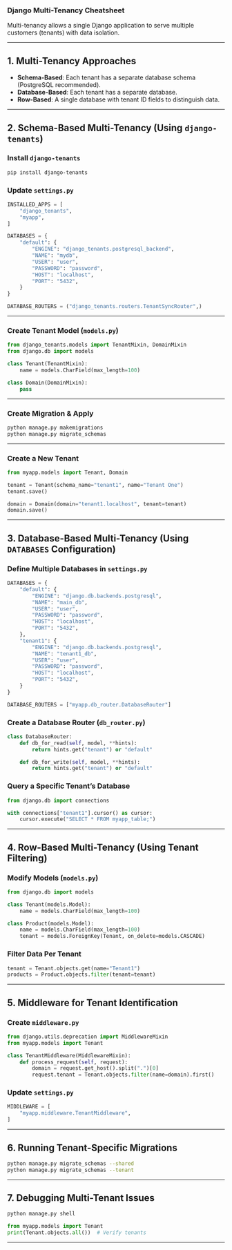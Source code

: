 ### **Django Multi-Tenancy Cheatsheet**  

Multi-tenancy allows a single Django application to serve multiple customers (tenants) with data isolation.

---

## **1. Multi-Tenancy Approaches**  

- **Schema-Based**: Each tenant has a separate database schema (PostgreSQL recommended).  
- **Database-Based**: Each tenant has a separate database.  
- **Row-Based**: A single database with tenant ID fields to distinguish data.  

---

## **2. Schema-Based Multi-Tenancy (Using `django-tenants`)**  

### **Install `django-tenants`**  
```sh
pip install django-tenants
```

### **Update `settings.py`**  
```python
INSTALLED_APPS = [
    "django_tenants",
    "myapp",
]

DATABASES = {
    "default": {
        "ENGINE": "django_tenants.postgresql_backend",
        "NAME": "mydb",
        "USER": "user",
        "PASSWORD": "password",
        "HOST": "localhost",
        "PORT": "5432",
    }
}

DATABASE_ROUTERS = ("django_tenants.routers.TenantSyncRouter",)
```

---

### **Create Tenant Model (`models.py`)**  
```python
from django_tenants.models import TenantMixin, DomainMixin
from django.db import models

class Tenant(TenantMixin):
    name = models.CharField(max_length=100)

class Domain(DomainMixin):
    pass
```

---

### **Create Migration & Apply**  
```sh
python manage.py makemigrations
python manage.py migrate_schemas
```

---

### **Create a New Tenant**  
```python
from myapp.models import Tenant, Domain

tenant = Tenant(schema_name="tenant1", name="Tenant One")
tenant.save()

domain = Domain(domain="tenant1.localhost", tenant=tenant)
domain.save()
```

---

## **3. Database-Based Multi-Tenancy (Using `DATABASES` Configuration)**  

### **Define Multiple Databases in `settings.py`**  
```python
DATABASES = {
    "default": {
        "ENGINE": "django.db.backends.postgresql",
        "NAME": "main_db",
        "USER": "user",
        "PASSWORD": "password",
        "HOST": "localhost",
        "PORT": "5432",
    },
    "tenant1": {
        "ENGINE": "django.db.backends.postgresql",
        "NAME": "tenant1_db",
        "USER": "user",
        "PASSWORD": "password",
        "HOST": "localhost",
        "PORT": "5432",
    }
}

DATABASE_ROUTERS = ["myapp.db_router.DatabaseRouter"]
```

### **Create a Database Router (`db_router.py`)**  
```python
class DatabaseRouter:
    def db_for_read(self, model, **hints):
        return hints.get("tenant") or "default"

    def db_for_write(self, model, **hints):
        return hints.get("tenant") or "default"
```

### **Query a Specific Tenant’s Database**  
```python
from django.db import connections

with connections["tenant1"].cursor() as cursor:
    cursor.execute("SELECT * FROM myapp_table;")
```

---

## **4. Row-Based Multi-Tenancy (Using Tenant Filtering)**  

### **Modify Models (`models.py`)**  
```python
from django.db import models

class Tenant(models.Model):
    name = models.CharField(max_length=100)

class Product(models.Model):
    name = models.CharField(max_length=100)
    tenant = models.ForeignKey(Tenant, on_delete=models.CASCADE)
```

### **Filter Data Per Tenant**  
```python
tenant = Tenant.objects.get(name="Tenant1")
products = Product.objects.filter(tenant=tenant)
```

---

## **5. Middleware for Tenant Identification**  

### **Create `middleware.py`**  
```python
from django.utils.deprecation import MiddlewareMixin
from myapp.models import Tenant

class TenantMiddleware(MiddlewareMixin):
    def process_request(self, request):
        domain = request.get_host().split(".")[0]
        request.tenant = Tenant.objects.filter(name=domain).first()
```

### **Update `settings.py`**  
```python
MIDDLEWARE = [
    "myapp.middleware.TenantMiddleware",
]
```

---

## **6. Running Tenant-Specific Migrations**  
```sh
python manage.py migrate_schemas --shared
python manage.py migrate_schemas --tenant
```

---

## **7. Debugging Multi-Tenant Issues**  
```sh
python manage.py shell
```
```python
from myapp.models import Tenant
print(Tenant.objects.all())  # Verify tenants
```

---
